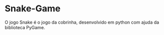 # Snake-Game
O jogo Snake é o jogo da cobrinha, desenvolvido em python com ajuda da biblioteca PyGame.
